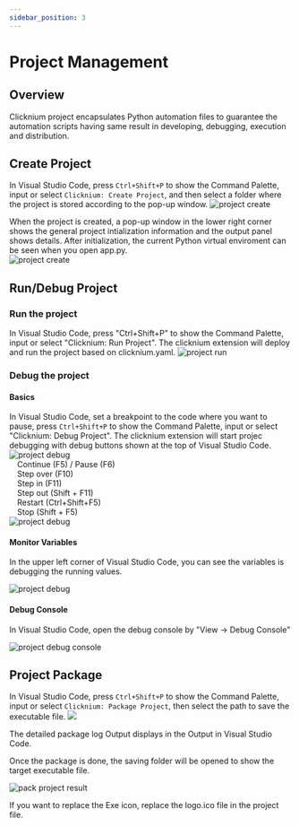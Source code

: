 ```yaml
---
sidebar_position: 3
---
```

# Project Management

## Overview
Clicknium project encapsulates Python automation files to guarantee the automation scripts having same result in developing, debugging, execution and distribution. 

## Create Project

In Visual Studio Code, press `Ctrl+Shift+P` to show the Command Palette, input or select `Clicknium: Create Project`, and then select a folder where the project is stored according to the pop-up window.
![project create](../../img/create_project.gif)

When the project is created, a pop-up window in the lower right corner shows the general project intialization information and the output panel shows details. After initialization, the current Python virtual enviroment can be seen when you open app.py.  
![project create](../../img/create_project_apppy_env.png)

## Run/Debug Project

### Run the project

In Visual Studio Code, press "Ctrl+Shift+P" to show the Command Palette, input or select "Clicknium: Run Project". The clicknium extension will deploy and run the project based on clicknium.yaml.
![project run](../../img/run_project.gif) 

### Debug the project

#### Basics

In Visual Studio Code, set a breakpoint to the code where you want to pause,
press `Ctrl+Shift+P` to show the Command Palette, input or select "Clicknium: Debug Project". The clicknium extension will start projec debugging with debug buttons shown at the top of Visual Studio Code.  
![project debug](../../img/debug_project_3.png)  
&emsp;Continue (F5) / Pause (F6)  
&emsp;Step over (F10)  
&emsp;Step in (F11)  
&emsp;Step out (Shift + F11)  
&emsp;Restart (Ctrl+Shift+F5)  
&emsp;Stop (Shift + F5)  
![project debug](../../img/debug_project.gif)

#### Monitor Variables

In the upper left corner of Visual Studio Code, you can see the variables is debugging the running values.  

![project debug](../../img/debug_project_1.png)

#### Debug Console

In Visual Studio Code, open the debug console by "View -> Debug Console"   

![project debug console](../../img/debug_project_2.png)


## Project Package

In Visual Studio Code, press `Ctrl+Shift+P` to show the Command Palette, input or select `Clicknium: Package Project`, then select the path to save the executable file.
![](../../img/pack_project.gif)

The detailed package log Output displays in the Output in Visual Studio Code.

Once the package is done, the saving folder will be opened to show the target executable file.

![pack project result](../../img/pack_project_result.png)

If you want to replace the Exe icon, replace the logo.ico file in the project file. 